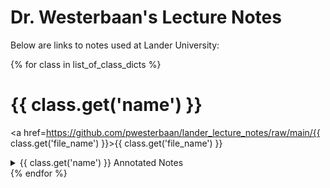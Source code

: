 <h1>Dr. Westerbaan's Lecture Notes</h1>

Below are links to notes used at Lander University:

{% for class in list_of_class_dicts %}
<h1> {{ class.get('name') }} </h1>

<a href=https://github.com/pwesterbaan/lander_lecture_notes/raw/main/{{ class.get('file_name') }}>{{ class.get('file_name') }}</a>

<details>
  <summary>{{ class.get('name') }} Annotated Notes</summary>
    <ul>{% for file in class.get('list_of_pdfs') %}
      <li><a href={{ class.get('base_url') }}/{{ file }}>{{ file }}</a></li>{% endfor %}
    </ul>
</details>
{% endfor %}